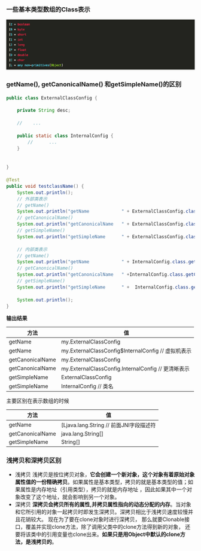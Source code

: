 ### 一些基本类型数组的Class表示

![基本类型数组表示](../../Resources/基本类型数组表示.png)



### getName(), getCanonicalName() 和getSimpleName()的区别

```java
public class ExternalClassConfig {
 
	private String desc;
 
	//    ...
    
    public static class InternalConfig {
    	//      ...
    }
 
    
}

@Test
public void testclassName() {
	System.out.println();
    // 外部类表示
    // getName()
	System.out.println("getName            " + ExternalClassConfig.class.getName());
    // getCanonicalName()
	System.out.println("getCanonicalName   " + ExternalClassConfig.class.getCanonicalName());
    // getSimpleName()
	System.out.println("getSimpleName      " + ExternalClassConfig.class.getSimpleName());
	
    // 内部类表示
    // getName()
	System.out.println("getName            " + InternalConfig.class.getName());
	// getCanonicalName()
    System.out.println("getCanonicalName   " +InternalConfig.class.getCanonicalName());
	// getSimpleName()
    System.out.println("getSimpleName      " +  InternalConfig.class.getSimpleName());
	
	System.out.println();
}
```
**输出结果**     

| 方法             | 值                                                  |
| ---------------- | --------------------------------------------------- |
| getName          | my.ExternalClassConfig                              |
| getName          | my.ExternalClassConfig$InternalConfig // 虚拟机表示 |
| getCanonicalName | my.ExternalClassConfig                              |
| getCanonicalName | my.ExternalClassConfig.InternalConfig // 更清晰表示 |
| getSimpleName    | ExternalClassConfig                                 |
| getSimpleName    | InternalConfig // 类名                              |

主要区别在表示数组的时候

| 方法             | 值                                      |
| ---------------- | --------------------------------------- |
| getName          | [Ljava.lang.String // 前面JNI字段描述符 |
| getCanonicalName | java.lang.String[]                      |
| getSimpleName    | String[]                                |



### 浅拷贝和深拷贝区别

- 浅拷贝 浅拷贝是按位拷贝对象，**它会创建一个新对象，这个对象有着原始对象属性值的一份精确拷贝**。如果属性是基本类型，拷贝的就是基本类型的值；如果属性是内存地址（引用类型），拷贝的就是内存地址 ，因此如果其中一个对象改变了这个地址，就会影响到另一个对象。
- 深拷贝 **深拷贝会拷贝所有的属性,并拷贝属性指向的动态分配的内存**。当对象和它所引用的对象一起拷贝时即发生深拷贝。深拷贝相比于浅拷贝速度较慢并且花销较大。 现在为了要在clone对象时进行深拷贝， 那么就要Clonable接口，覆盖并实现clone方法，除了调用父类中的clone方法得到新的对象， 还要将该类中的引用变量也clone出来。**如果只是用Object中默认的clone方法，是浅拷贝的**。